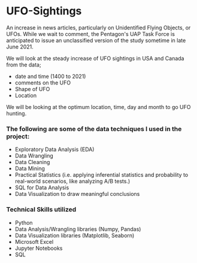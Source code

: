 # UFO-Sightings

An increase in news articles, particularly on Unidentified Flying Objects, or UFOs. While we wait to comment, the Pentagon's UAP Task Force is anticipated to issue an unclassified version of the study sometime in late June 2021.

We will look at the steady increase of UFO sightings in USA and Canada from the data;

- date and time (1400 to 2021)
- comments on the UFO
- Shape of UFO
- Location

We will be looking at the optimum location, time, day and month to go UFO hunting.



### The following are some of the data techniques I used in the project:

- Exploratory Data Analysis (EDA)
- Data Wrangling
- Data Cleaning
- Data Mining
- Practical Statistics (i.e. applying inferential statistics and probability to real-world scenarios, like analyzing A/B tests.)
- SQL for Data Analysis
- Data Visualization to draw meaningful conclusions

### Technical Skills utilized
- Python
- Data Analysis/Wrangling libraries (Numpy, Pandas)
- Data Visualization libraries (Matplotlib, Seaborn)
- Microsoft Excel
- Jupyter Notebooks
- SQL
